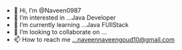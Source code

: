 - 👋 Hi, I’m @Naveen0987
- 👀 I’m interested in ...Java Developer
- 🌱 I’m currently learning ...Java FUllStack
- 💞️ I’m looking to collaborate on ...
- 📫 How to reach me ...naveennaveengoud10@gmail.com

<!---
Naveen0987/Naveen0987 is a ✨ special ✨ repository because its `README.md` (this file) appears on your GitHub profile.
You can click the Preview link to take a look at your changes.
--->
